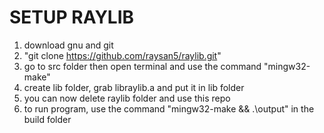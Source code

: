 # SETUP RAYLIB
1. download gnu and git
2. "git clone https://github.com/raysan5/raylib.git"
3. go to src folder then open terminal and use the command "mingw32-make"
4. create lib folder, grab libraylib.a and put it in lib folder
5. you can now delete raylib folder and use this repo
6. to run program, use the command "mingw32-make && .\output" in the build folder
